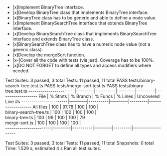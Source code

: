 
* [x]Implement BinaryTree interface.
* [x]Develop BinaryTree class that implements BinaryTree interface.
* [x]BinaryTree class has to be generic and able to define a node value.
* [x]Implement BinarySearchTree interface that extends BinaryTree interface.
* [x]Develop BinarySearchTree class that implements BinarySearchTree interface and extends BinaryTree class.
* [x]BinarySearchTree class has to have a numeric node value (not a generic class).
* [x]Develop the mergeSort function.
* [x-]Cover all the code with tests (via jest). Coverage has to be 100%.
* [x]DO NOT FORGET to define all types and access modifiers where needed.

Test Suites: 3 passed, 3 total
Tests:       11 passed, 11 total
 PASS  tests/binary-search-tree.test.ts
 PASS  tests/merge-sort.test.ts
 PASS  tests/binary-tree.test.ts
-----------------------|---------|----------|---------|---------|-------------------
File                   | % Stmts | % Branch | % Funcs | % Lines | Uncovered Line #s 
-----------------------|---------|----------|---------|---------|-------------------
All files              |     100 |    97.78 |     100 |     100 |                   
 binary-search-tree.ts |     100 |      100 |     100 |     100 |                   
 binary-tree.ts        |     100 |       96 |     100 |     100 | 79                
 merge-sort.ts         |     100 |      100 |     100 |     100 |                   
-----------------------|---------|----------|---------|---------|-------------------

Test Suites: 3 passed, 3 total
Tests:       11 passed, 11 total
Snapshots:   0 total
Time:        1.529 s, estimated 4 s
Ran all test suites.
